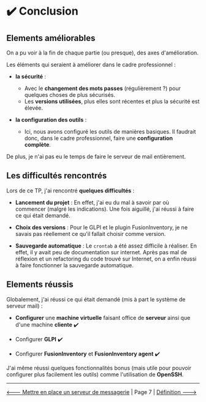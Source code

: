 # :heavy_check_mark: Conclusion

## Elements améliorables

On a pu voir à la fin de chaque partie (ou presque), des axes d'amélioration.

Les éléments qui seraient à améliorer dans le cadre professionnel :

- **la sécurité** : 
    - Avec le **changement des mots passes** (régulièrement ?) pour quelques choses de plus sécurisés.
    - Les **versions utilisées**, plus elles sont récentes et plus la sécurité est élevée.

- **la configuration des outils** :
    - Ici, nous avons configuré les outils de manières basiques. Il faudrait donc, dans le cadre professionnel, faire une **configuration complète**.

De plus, je n'ai pas eu le temps de faire le serveur de mail entièrement.

## Les difficultés rencontrés

Lors de ce TP, j'ai rencontré **quelques difficultés** :

- **Lancement du projet** : En effet, j'ai eu du mal à savoir par où commencer (malgré les indications). Une fois aiguillé, j'ai réussi à faire ce qui était demandé.

- **Choix des versions** : Pour le GLPI et le plugin FusionInventory, je ne savais pas réellement ce qu'il fallait choisir comme version.

- **Sauvegarde automatique** : Le ``crontab`` a été assez difficile à réaliser. En effet, il y avait peu de documentation sur internet. Après pas mal de réflexion et un refactoring du code trouvé sur Internet, on a enfin réussi à faire fonctionner la sauvegarde automatique.

## Elements réussis

Globalement, j'ai réussi ce qui était demandé (mis à part le système de serveur mail) :

- **Configurer** une **machine virtuelle** faisant office de **serveur** ainsi que d'une machine **cliente** :heavy_check_mark:

- Configurer **GLPI** :heavy_check_mark:

- Configurer **FusionInventory** et **FusionInventory agent** :heavy_check_mark:

J'ai même réussi quelques fonctionnalités bonus (mais utile pour pouvoir configurer plus facilement les outils) comme l'utilisation de **OpenSSH**.

---

[<--- Mettre en place un serveur de messagerie](./serveur-mail.md) | Page 7 | [Définition --->](./definition.md)







